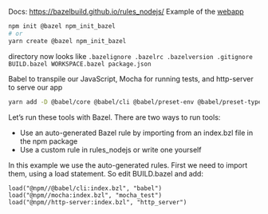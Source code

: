 Docs: https://bazelbuild.github.io/rules_nodejs/ 
Example of the [webapp](https://github.com/bazelbuild/rules_nodejs/tree/1.4.0/examples/webapp)

```bash
npm init @bazel npm_init_bazel 
# or
yarn create @bazel npm_init_bazel 
```

directory now looks like
`
.bazelignore
.bazelrc
.bazelversion
.gitignore
BUILD.bazel
WORKSPACE.bazel
package.json
`

Babel to transpile our JavaScript, Mocha for running tests, and http-server to serve our app
```bash
yarn add -D @babel/core @babel/cli @babel/preset-env @babel/preset-typescript http-server mocha domino 
```

Let’s run these tools with Bazel. There are two ways to run tools:
- Use an auto-generated Bazel rule by importing from an index.bzl file in the npm package
- Use a custom rule in rules_nodejs or write one yourself

In this example we use the auto-generated rules. First we need to import them, using a load statement. So edit BUILD.bazel and add:
```
load("@npm//@babel/cli:index.bzl", "babel")
load("@npm//mocha:index.bzl", "mocha_test")
load("@npm//http-server:index.bzl", "http_server")
```
